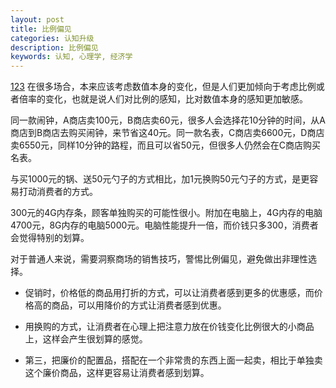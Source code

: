 ```yaml
---
layout: post
title: 比例偏见
categories: 认知升级
description: 比例偏见
keywords: 认知, 心理学, 经济学
---
```


[123](README.md)
在很多场合，本来应该考虑数值本身的变化，但是人们更加倾向于考虑比例或者倍率的变化，也就是说人们对比例的感知，比对数值本身的感知更加敏感。


同一款闹钟，A商店卖100元，B商店卖60元，很多人会选择花10分钟的时间，从A商店到B商店去购买闹钟，来节省这40元。同一款名表，C商店卖6600元，D商店卖6550元，同样10分钟的路程，而且可以省50元，但很多人仍然会在C商店购买名表。


与买1000元的锅、送50元勺子的方式相比，加1元换购50元勺子的方式，是更容易打动消费者的方式。


300元的4G内存条，顾客单独购买的可能性很小。附加在电脑上，4G内存的电脑4700元，8G内存的电脑5000元。电脑性能提升一倍，而价钱只多300，消费者会觉得特别的划算。


对于普通人来说，需要洞察商场的销售技巧，警惕比例偏见，避免做出非理性选择。


+ 促销时，价格低的商品用打折的方式，可以让消费者感到更多的优惠感，而价格高的商品，可以用降价的方式让消费者感到优惠。

+ 用换购的方式，让消费者在心理上把注意力放在价钱变化比例很大的小商品上，这样会产生很划算的感觉。

+ 第三，把廉价的配置品，搭配在一个非常贵的东西上面一起卖，相比于单独卖这个廉价商品，这样更容易让消费者感到划算。
